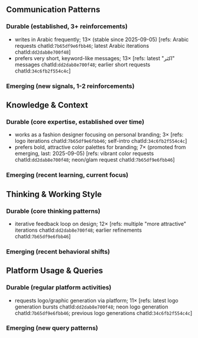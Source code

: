 ## Communication Patterns
### Durable (established, 3+ reinforcements)
- writes in Arabic frequently; 13× (stable since 2025-09-05) [refs: Arabic requests chatId:`7b65df9e6fbb46`; latest Arabic iterations chatId:`dd2dab8e700f48`]
- prefers very short, keyword-like messages; 13× [refs: latest "اكثر" messages chatId:`dd2dab8e700f48`; earlier short requests chatId:`34c6fb2f554c4c`]

### Emerging (new signals, 1-2 reinforcements)

## Knowledge & Context
### Durable (core expertise, established over time)
- works as a fashion designer focusing on personal branding; 3× [refs: logo iterations chatId:`7b65df9e6fbb46`; self-intro chatId:`34c6fb2f554c4c`]
- prefers bold, attractive color palettes for branding; 7× (promoted from emerging, last: 2025-09-05) [refs: vibrant color requests chatId:`dd2dab8e700f48`; neon/glam request chatId:`7b65df9e6fbb46`]

### Emerging (recent learning, current focus)

## Thinking & Working Style
### Durable (core thinking patterns)
- iterative feedback loop on design; 12× [refs: multiple "more attractive" iterations chatId:`dd2dab8e700f48`; earlier refinements chatId:`7b65df9e6fbb46`]

### Emerging (recent behavioral shifts)

## Platform Usage & Queries
### Durable (regular platform activities)
- requests logo/graphic generation via platform; 11× [refs: latest logo generation bursts chatId:`dd2dab8e700f48`; neon logo generation chatId:`7b65df9e6fbb46`; previous logo generations chatId:`34c6fb2f554c4c`]

### Emerging (new query patterns)
